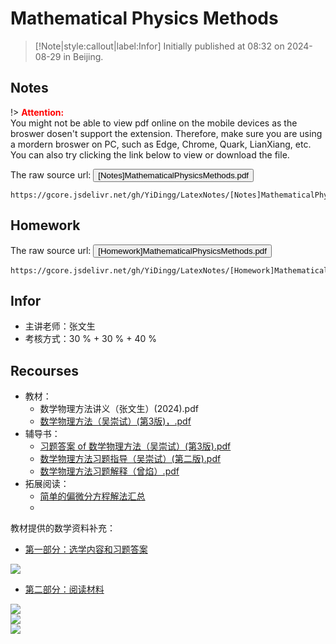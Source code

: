 # Mathematical Physics Methods


> [!Note|style:callout|label:Infor]
Initially published at 08:32 on 2024-08-29 in Beijing.


## Notes 

!> **<span style='color:red'>Attention:</span>**<br>
You might not be able to view pdf online on the mobile devices as the broswer dosen't support the extension. Therefore, make sure you are using a mordern broswer on PC, such as Edge, Chrome, Quark, LianXiang, etc. You can also try clicking the link below to view or download
the file.

The raw source url: <button onclick="window.open('https://gcore.jsdelivr.net/gh/YiDingg/LatexNotes/[Notes]MathematicalPhysicsMethods/[Notes]MathematicalPhysicsMethods.pdf')" type="button">[Notes]MathematicalPhysicsMethods.pdf</button>

```pdf
https://gcore.jsdelivr.net/gh/YiDingg/LatexNotes/[Notes]MathematicalPhysicsMethods/[Notes]MathematicalPhysicsMethods.pdf
```
## Homework

The raw source url: <button onclick="window.open('https://gcore.jsdelivr.net/gh/YiDingg/LatexNotes/[Homework]MathematicalPhysicsMethods/[Homework]MathematicalPhysicsMethods.pdf')" type="button">[Homework]MathematicalPhysicsMethods.pdf</button>

```pdf
https://gcore.jsdelivr.net/gh/YiDingg/LatexNotes/[Homework]MathematicalPhysicsMethods/[Homework]MathematicalPhysicsMethods.pdf
```

## Infor

- 主讲老师：张文生
- 考核方式：30 % + 30 % + 40 %

## Recourses

- 教材：
  - 数学物理方法讲义（张文生）(2024).pdf
  - [数学物理方法（吴崇试）(第3版)，.pdf](https://s.b1n.net/Cso88)
- 辅导书：
  - [习题答案 of 数学物理方法（吴崇试）(第3版).pdf](https://www.writebug.com/static/uploads/2024/8/25/8deddf98b901243add1494d82774f001.pdf)
  - [数学物理方法习题指导（吴崇试）(第二版).pdf](https://s.b1n.net/OJVet)
  - [数学物理方法习题解释（曾焰）.pdf](https://s.b1n.net/PG89D) 
- 拓展阅读：
  - [简单的偏微分方程解法汇总](https://zhuanlan.zhihu.com/p/549037473)
  - 

教材提供的数学资料补充：
- [第一部分：选学内容和习题答案](https://biz.cli.im/test/AX614299?coding=JipwCO&qrurl=http%3A%2F%2Fqr31.cn%2FJipwCO&gtype=2)
<div class="center"><img src="https://imagebank-0.oss-cn-beijing.aliyuncs.com/VS-PicGo/2024-08-25-23-18-47_MathematicalPhysicsMathods.jpg"/></div>

- [第二部分：阅读材料](https://biz.cli.im/test/BW615993?coding=HbcCKW&qrurl=http%3A%2F%2Fqr31.cn%2FHbcCKW&gtype=2)

<div class="center"><img src="https://imagebank-0.oss-cn-beijing.aliyuncs.com/VS-PicGo/2024-08-25-23-19-14_MathematicalPhysicsMathods.png"/></div>
<div class="center"><img src="https://imagebank-0.oss-cn-beijing.aliyuncs.com/VS-PicGo/2024-08-25-23-20-00_MathematicalPhysicsMathods.jpg"/></div>

<div class="center"><img src="https://imagebank-0.oss-cn-beijing.aliyuncs.com/VS-PicGo/2024-08-25-23-20-34_MathematicalPhysicsMathods.jpg"/></div>